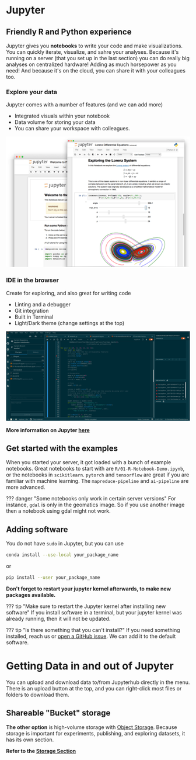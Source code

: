 # Jupyter

## Friendly R and Python experience

Jupyter gives you **notebooks** to write your code and make visualizations. You
can quickly iterate, visualize, and sahre your analyses. Because it's running on
a server (that you set up in the last section) you can do really big analyses on
centralized hardware! Adding as much horsepower as you need! And because it's on
the cloud, you can share it with your colleagues too.

### Explore your data

Jupyter comes with a number of features (and we can add more)

- Integrated visuals within your notebook
- Data volume for storing your data
- You can share your workspace with colleagues.

![Interactive Widgets](../images/jupyter_visual.png)

### IDE in the browser

Create for exploring, and also great for writing code

- Linting and a debugger
- Git integration
- Built in Terminal
- Light/Dark theme (change settings at the top)

![IDE features](../images/jupyter_ide.png)

**More information on Jupyter [here](https://jupyter.org)**

## Get started with the examples

When you started your server, it got loaded with a bunch of example notebooks.
Great notebooks to start with are `R/01-R-Notebook-Demo.ipynb`, or the notebooks
in `scikitlearn`. `pytorch` and `tensorflow` are great if you are familiar with
machine learning. The `mapreduce-pipeline` and `ai-pipeline` are more advanced.

<!-- prettier-ignore -->
??? danger "Some notebooks only work in certain server versions"
    For instance, `gdal` is only in the geomatics image. So if you use another
    image then a notebook using gdal might not work.

## Adding software

You do not have `sudo` in Jupyter, but you can use

```sh
conda install --use-local your_package_name
```

or

```sh
pip install --user your_package_name
```

**Don't forget to restart your jupyter kernel afterwards, to make new packages
available.**

<!-- prettier-ignore -->
??? tip "Make sure to restart the Jupyter kernel after installing new software"
    If you install software in a terminal, but your jupyter kernel was already
    running, then it will not be updated.

<!-- prettier-ignore -->
??? tip "Is there something that you can't install?"
    If you need something installed, reach us or
    [open a GitHub issue](https://github.com/StatCan/kubeflow-containers). We
    can add it to the default software.

# Getting Data in and out of Jupyter

You can upload and download data to/from Jupyterhub directly in the menu. There
is an upload button at the top, and you can right-click most files or folders to
download them.

## Shareable "Bucket" storage

**The other option** is high-volume storage with
[Object Storage](https://en.wikipedia.org/wiki/Object_storage). Because storage
is important for experiments, publishing, and exploring datasets, it has its own
section.

**Refer to the [Storage Section](/Storage)**
